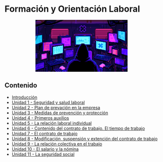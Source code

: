 # Formación y Orientación Laboral

<div align=center>
<img src="../extras/hacker.gif" alt="me" width="60%">
</div>

## Contenido
- [Introducción](./introducción/README.md)
- [Unidad 1 - Seguridad y salud laboral](./unidad%2001)
- [Unidad 2 - Plan de prevación en la empresa]()
- [Unidad 3 - Medidas de prevención y protección](./unidad%2003)
- [Unidad 4 - Primeros auxilios]()
- [Unidad 5 - La relación laboral individual](./unidad%2005)
- [Unidad 6 - Contenido del contrato de trabajo. El tiempo de trabajo](./unidad%2006)
- [Unidad 7 - El contrato de trabajo](./unidad%2007)
- [Unidad 8 - Modificación, suspensión y extención del contrato de trabajo](./unidad%2008)
- [Unidad 9 - La relación colectiva en el trabajo](./unidad%2009)
- [Unidad 10 - El salario y la nómina](./unidad%2010)
- [Unidad 11 - La seguridad social](./unidad%2011)